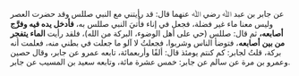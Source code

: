 عن جابر بن عبد ﷲ رضي ﷲ عنهما قال: قد رأيتني مع النبي صللس وقد حضرت العصر وليس معنا ماء غير فضلة، فجعل في إناء فأُتيَ النبي صللس به، **فأدخل يده فيه وفرَّج أصابعه،** ثم قال: صللس (حي على أهل الوضوء، البركة من الله)، فلقد رأيت **الماء يتفجر من بين** **أصابعه**، فتوضأ الناس وشربوا، فجعلتُ لا آلو ما جعلت في بطني منه، فعلمت أنه بركة، قلتُ لجابر: كم كنتم يومئذ قال: ألفًا وأربعمائة، تابعه عمرو عن جابر، وقال حصين وعمرو بن مرة عن سالم عن جابر: خمس عشرة مائة، وتابعه سعيد بن المسيب عن جابر.